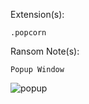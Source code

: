 Extension(s): 
```
.popcorn
```
Ransom Note(s): 
```
Popup Window
```
![popup](https://github.com/user-attachments/assets/51d0ff71-b907-4053-8ea6-e1fd27f5a94f)
